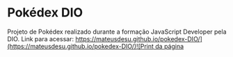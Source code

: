 # Pokédex DIO

Projeto de Pokédex realizado durante a formação JavaScript Developer pela DIO.
Link para acessar: [https://mateusdesu.github.io/pokedex-DIO/](https://mateusdesu.github.io/pokedex-DIO/)![Print da página](assets/imgs/pokeprint.png.png)
